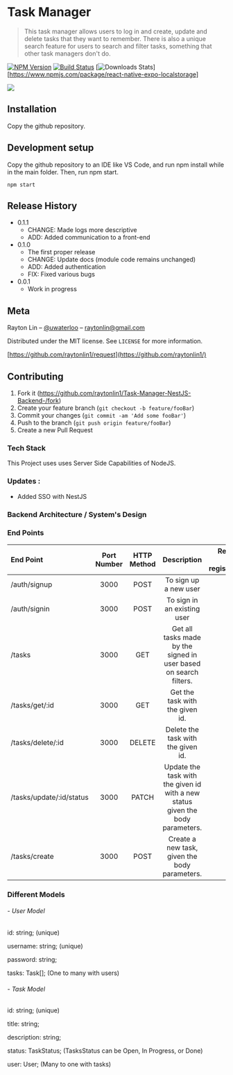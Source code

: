 # Task Manager
> This task manager allows users to log in and create, update and delete
tasks that they want to remember. There is also a unique search feature for users to search and filter tasks, something that other task managers don't do.

[![NPM Version][npm-image]][npm-url]
[![Build Status][travis-image]][travis-url]
[![Downloads Stats][npm-downloads]][https://www.npmjs.com/package/react-native-expo-localstorage]

![](header.png)

## Installation

Copy the github repository.

## Development setup

Copy the github repository to an IDE like VS Code, and run npm install
while in the main folder. Then, run npm start.

```
npm start
```

## Release History
* 0.1.1
    * CHANGE: Made logs more descriptive
    * ADD: Added communication to a front-end
* 0.1.0
    * The first proper release
    * CHANGE: Update docs (module code remains unchanged)
    * ADD: Added authentication
    * FIX: Fixed various bugs
* 0.0.1
    * Work in progress

## Meta

Rayton Lin – [@uwaterloo](https://twitter.com/uwaterloo) – raytonlin@gmail.com

Distributed under the MIT license. See ``LICENSE`` for more information.

[https://github.com/raytonlin1/request](https://github.com/raytonlin1/)

## Contributing

1. Fork it (<https://github.com/raytonlin1/Task-Manager-NestJS-Backend-/fork>)
2. Create your feature branch (`git checkout -b feature/fooBar`)
3. Commit your changes (`git commit -am 'Add some fooBar'`)
4. Push to the branch (`git push origin feature/fooBar`)
5. Create a new Pull Request

<!-- Markdown link & img dfn's -->
[npm-image]: https://img.shields.io/npm/v/datadog-metrics.svg?style=flat-square
[npm-url]: https://npmjs.org/package/datadog-metrics
[npm-downloads]: https://img.shields.io/npm/dm/datadog-metrics.svg?style=flat-square
[travis-image]: https://img.shields.io/travis/dbader/node-datadog-metrics/master.svg?style=flat-square
[travis-url]: https://travis-ci.org/dbader/node-datadog-metrics
[wiki]: https://github.com/yourname/yourproject/wiki

### Tech Stack
This Project uses uses Server Side Capabilities of NodeJS.       



### Updates :
- Added SSO with NestJS


### Backend Architecture / System's Design

### End Points
| End Point      |   Port Number | HTTP Method   |           Description                   |  Required User registration |
| :---            | :----:  |    :----:     |          :----:                           | ---:   |
| /auth/signup    | 3000 | POST          | To sign up a new user                        |  No |
| /auth/signin    | 3000 | POST          | To sign in an existing user                        |  No |
| /tasks    | 3000 | GET          | Get all tasks made by the signed in user based on search filters.                       |  Yes |
| /tasks/get/:id    | 3000 | GET          | Get the task with the given id.                      |  Yes |
| /tasks/delete/:id    | 3000 | DELETE          | Delete the task with the given id.                      |  Yes |
| /tasks/update/:id/status    | 3000 | PATCH          | Update the task with the given id with a new status given the body parameters.                      |  Yes |
| /tasks/create    | 3000 | POST          | Create a new task, given the body parameters.                    |  Yes |

### Different Models 

###### - User Model 
id: string; (unique) 

username: string; (unique)

password: string;

tasks: Task[]; (One to many with users)

###### - Task Model   
id: string; (unique)

title: string; 

description: string;

status: TaskStatus; (TasksStatus can be Open, In Progress, or Done)

user: User; (Many to one with tasks)
 
